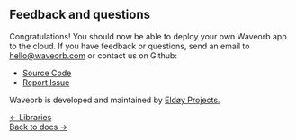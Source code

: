 ## Feedback and questions

Congratulations! You should now be able to deploy your own Waveorb app to the cloud. If you have feedback or questions, send an email to [hello@waveorb.com](mailto:hello@waveorb.com) or contact us on Github:

* [Source Code](https://github.com/eldoy/waveorb)
* [Report Issue](https://github.com/eldoy/waveorb/issues)

Waveorb is developed and maintained by [Eldøy Projects.](https://eldoy.com)

<div class="nav">
  <div><a href="/doc/libraries.html">&larr; Libraries</a></div>
  <div><a href="/docs.html">Back to docs &rarr;</a></div>
</div>